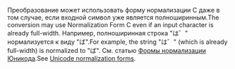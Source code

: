 <span data-ttu-id="13a2e-101">Преобразование может использовать форму нормализации C даже в том случае, если входной символ уже является полноширинным.</span><span class="sxs-lookup"><span data-stu-id="13a2e-101">The conversion may use Normalization Form C even if an input character is already full-width.</span></span> <span data-ttu-id="13a2e-102">Например, полноширинная строка "は゛" нормализуется к виду "ば".</span><span class="sxs-lookup"><span data-stu-id="13a2e-102">For example, the string "は゛" (which is already full-width) is normalized to "ば".</span></span> <span data-ttu-id="13a2e-103">См. статью [Формы нормализации Юникода](http://unicode.org/reports/tr15).</span><span class="sxs-lookup"><span data-stu-id="13a2e-103">See [Unicode normalization forms](http://unicode.org/reports/tr15).</span></span>